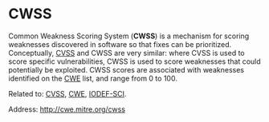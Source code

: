 # CWSS

Common Weakness Scoring System (**CWSS**) is a mechanism for scoring weaknesses discovered in software so that fixes can be prioritized.
Conceptually, [CVSS](./CVSS.md "CVSS") and CWSS are very similar: where CVSS is used to score specific vulnerabilities, CWSS is used to score weaknesses that could potentially be exploited.
CWSS scores are associated with weaknesses identified on the [CWE](../Enumerations/CWE.md "CWE") list, and range from 0 to 100.

Related to:
[CVSS](./CVSS.md "CVSS"),
[CWE](../Enumerations/CWE.md "CWE"),
[IODEF-SCI](../ReportingFormats/IODEF-SCI.md "IODEF-SCI").

Address: http://cwe.mitre.org/cwss
